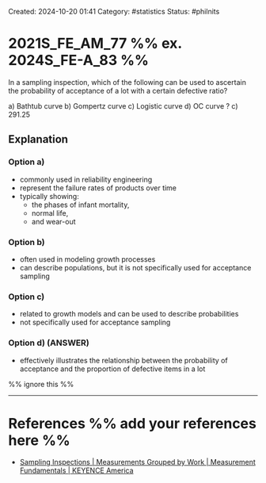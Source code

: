 Created: 2024-10-20 01:41
Category: #statistics
Status: #philnits



# 2021S_FE_AM_77 %% ex. 2024S_FE-A_83 %%

In a sampling inspection, which of the following can be used to ascertain the probability of acceptance of a lot with a certain defective ratio?

a) Bathtub curve
b) Gompertz curve
c) Logistic curve
d) OC curve
?
c) 291.25
## Explanation

### Option a)
- commonly used in reliability engineering
- represent the failure rates of products over time
- typically showing:
	- the phases of infant mortality,
	- normal life,
	- and wear-out

### Option b)
- often used in modeling growth processes
- can describe populations, but it is not specifically used for acceptance sampling
### Option c)
- related to growth models and can be used to describe probabilities
- not specifically used for acceptance sampling

### Option d) (ANSWER)
- effectively illustrates the relationship between the probability of acceptance and the proportion of defective items in a lot




%% ignore this %%
<!--SR:!2025-04-06,2,210-->
---









# References %% add your references here %%
- [Sampling Inspections | Measurements Grouped by Work | Measurement Fundamentals | KEYENCE America](https://www.keyence.com/ss/products/measure-sys/measurement-selection/process/sampling-inspection.jsp)